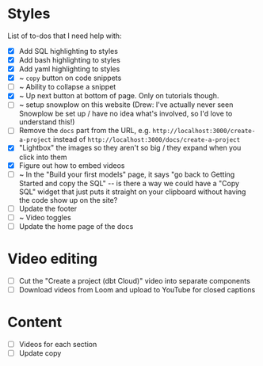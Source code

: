 # Styles
List of to-dos that I need help with:
- [x] Add SQL highlighting to styles
- [x] Add bash highlighting to styles
- [x] Add yaml highlighting to styles
- [x] ~ `copy` button on code snippets
- [ ] ~ Ability to collapse a snippet
- [x] ~ Up next button at bottom of page. Only on tutorials though.
- [ ] ~ setup snowplow on this website (Drew: I've actually never seen Snowplow be set up / have no idea what's involved, so I'd love to understand this!)
- [ ] Remove the `docs` part from the URL, e.g. `http://localhost:3000/create-a-project` instead of `http://localhost:3000/docs/create-a-project`
- [x] "Lightbox" the images so they aren't so big / they expand when you click into them
- [x] Figure out how to embed videos
- [ ] ~ In the "Build your first models" page, it says "go back to Getting Started
and copy the SQL" -- is there a way we could have a "Copy SQL" widget that just
puts it straight on your clipboard without having the code show up on the site?
- [ ] Update the footer
- [ ] ~ Video toggles
- [ ] Update the home page of the docs

# Video editing
- [ ] Cut the "Create a project (dbt Cloud)" video into separate components
- [ ] Download videos from Loom and upload to YouTube for closed captions

# Content
- [ ] Videos for each section
- [ ] Update copy
